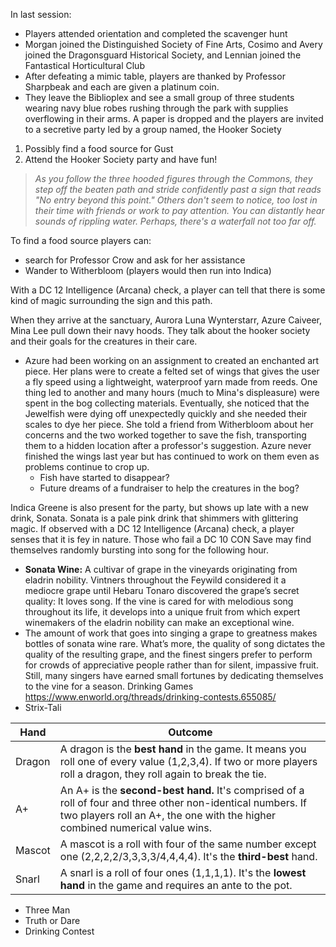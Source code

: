 In last session:
- Players attended orientation and completed the scavenger hunt
- Morgan joined the Distinguished Society of Fine Arts, Cosimo and Avery joined the Dragonsguard Historical Society, and Lennian joined the Fantastical Horticultural Club
- After defeating a mimic table, players are thanked by Professor Sharpbeak and each are given a platinum coin.
- They leave the Biblioplex and see a small group of three students wearing navy blue robes rushing through the park with supplies overflowing in their arms. A paper is dropped and the players are invited to a secretive party led by a group named, the Hooker Society


1. Possibly find a food source for Gust
2. Attend the Hooker Society party and have fun!

> *As you follow the three hooded figures through the Commons, they step off the beaten path and stride confidently past a sign that reads "No entry beyond this point." Others don't seem to notice, too lost in their time with friends or work to pay attention. You can distantly hear sounds of rippling water. Perhaps, there's a waterfall not too far off.* 

To find a food source players can:
- search for Professor Crow and ask for her assistance
- Wander to Witherbloom (players would then run into Indica)

With a DC 12 Intelligence (Arcana) check, a player can tell that there is some kind of magic surrounding the sign and this path. 

When they arrive at the sanctuary, Aurora Luna Wynterstarr, Azure Caiveer, Mina Lee pull down their navy hoods. They talk about the hooker society and their goals for the creatures in their care. 
- Azure had been working on an assignment to created an enchanted art piece. Her plans were to create a felted set of wings that gives the user a fly speed using a lightweight, waterproof yarn made from reeds. One thing led to another and many hours (much to Mina's displeasure) were spent in the bog collecting materials. Eventually, she noticed that the Jewelfish were dying off unexpectedly quickly and she needed their scales to dye her piece. She told a friend from Witherbloom about her concerns and the two worked together to save the fish, transporting them to a hidden location after a professor's suggestion. Azure never finished the wings last year but has continued to work on them even as problems continue to crop up. 
	- Fish have started to disappear?
	- Future dreams of a fundraiser to help the creatures in the bog? 

Indica Greene is also present for the party, but shows up late with a new drink, Sonata. Sonata is a pale pink drink that shimmers with glittering magic. If observed with a DC 12 Intelligence (Arcana) check, a player senses that it is fey in nature. Those who fail a DC 10 CON Save may find themselves randomly bursting into song for the following hour.
- **Sonata Wine:** A cultivar of grape in the vineyards originating from eladrin nobility. Vintners throughout the Feywild considered it a mediocre grape until Hebaru Tonaro discovered the grape’s secret quality: It loves song. If the vine is cared for with melodious song throughout its life, it develops into a unique fruit from which expert winemakers of the eladrin nobility can make an exceptional wine.
- The amount of work that goes into singing a grape to greatness makes bottles of sonata wine rare. What’s more, the quality of song dictates the quality of the resulting grape, and the finest singers prefer to perform for crowds of appreciative people rather than for silent, impassive fruit. Still, many singers have earned small fortunes by dedicating themselves to the vine for a season.
Drinking Games
https://www.enworld.org/threads/drinking-contests.655085/
- Strix-Tali

| Hand   | Outcome                                                                                                                                                                                      |
| ------ | -------------------------------------------------------------------------------------------------------------------------------------------------------------------------------------------- |
| Dragon | A dragon is the **best hand** in the game. It means you roll one of every value (1,2,3,4). If two or more players roll a dragon, they roll again to break the tie.                           |
| A+     | An A+ is the **second-best hand.** It's comprised of a roll of four and three other non-identical numbers. If two players roll an A+, the one with the higher combined numerical value wins. |
| Mascot | A mascot is a roll with four of the same number except one (2,2,2,2/3,3,3,3/4,4,4,4). It's the **third-best** hand.                                                                          |
| Snarl  | A snarl is a roll of four ones (1,1,1,1). It's the **lowest hand** in the game and requires an ante to the pot.                                                                              |

- Three Man
- Truth or Dare
- Drinking Contest